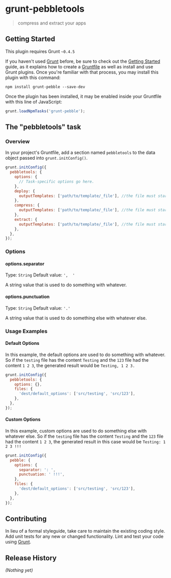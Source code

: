 # grunt-pebbletools

> compress and extract your apps

## Getting Started
This plugin requires Grunt `~0.4.5`

If you haven't used [Grunt](http://gruntjs.com/) before, be sure to check out the [Getting Started](http://gruntjs.com/getting-started) guide, as it explains how to create a [Gruntfile](http://gruntjs.com/sample-gruntfile) as well as install and use Grunt plugins. Once you're familiar with that process, you may install this plugin with this command:

```shell
npm install grunt-pebble --save-dev
```

Once the plugin has been installed, it may be enabled inside your Gruntfile with this line of JavaScript:

```js
grunt.loadNpmTasks('grunt-pebble');
```

## The "pebbletools" task

### Overview
In your project's Gruntfile, add a section named `pebbletools` to the data object passed into `grunt.initConfig()`.

```js
grunt.initConfig({
  pebbletools: {
    options: {
      // Task-specific options go here.
    },
    deploy: {
      outputTemplates: ['path/to/template/_file'], //the file must start with '_', deploy will create the output file without the '_'
    },
    compress: {
      outputTemplates: ['path/to/template/_file'], //the file must start with '_', deploy will create the output file without the '_'
    },
    extract: {
      outputTemplates: ['path/to/template/_file'], //the file must start with '_', deploy will create the output file without the '_'
    },
  },
});
```

### Options

#### options.separator
Type: `String`
Default value: `',  '`

A string value that is used to do something with whatever.

#### options.punctuation
Type: `String`
Default value: `'.'`

A string value that is used to do something else with whatever else.

### Usage Examples

#### Default Options
In this example, the default options are used to do something with whatever. So if the `testing` file has the content `Testing` and the `123` file had the content `1 2 3`, the generated result would be `Testing, 1 2 3.`

```js
grunt.initConfig({
  pebbletools: {
    options: {},
    files: {
      'dest/default_options': ['src/testing', 'src/123'],
    },
  },
});
```

#### Custom Options
In this example, custom options are used to do something else with whatever else. So if the `testing` file has the content `Testing` and the `123` file had the content `1 2 3`, the generated result in this case would be `Testing: 1 2 3 !!!`

```js
grunt.initConfig({
  pebble: {
    options: {
      separator: ': ',
      punctuation: ' !!!',
    },
    files: {
      'dest/default_options': ['src/testing', 'src/123'],
    },
  },
});
```

## Contributing
In lieu of a formal styleguide, take care to maintain the existing coding style. Add unit tests for any new or changed functionality. Lint and test your code using [Grunt](http://gruntjs.com/).

## Release History
_(Nothing yet)_
